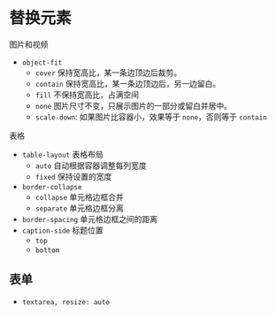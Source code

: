 # 替换元素

图片和视频

* `object-fit`
  * `cover` 保持宽高比，某一条边顶边后裁剪。
  * `contain` 保持宽高比，某一条边顶边后，另一边留白。
  * `fill` 不保持宽高比，占满空间
  * `none` 图片尺寸不变，只展示图片的一部分或留白并居中。
  * `scale-down`: 如果图片比容器小，效果等于 `none`，否则等于 `contain`

表格

* `table-layout` 表格布局
  * `auto` 自动根据容器调整每列宽度
  * `fixed` 保持设置的宽度
* `border-collapse`
  * `collapse` 单元格边框合并
  * `separate` 单元格边框分离
* `border-spacing` 单元格边框之间的距离
* `caption-side` 标题位置
  * `top`
  * `bottom`

## 表单

* `textarea, resize: auto`
